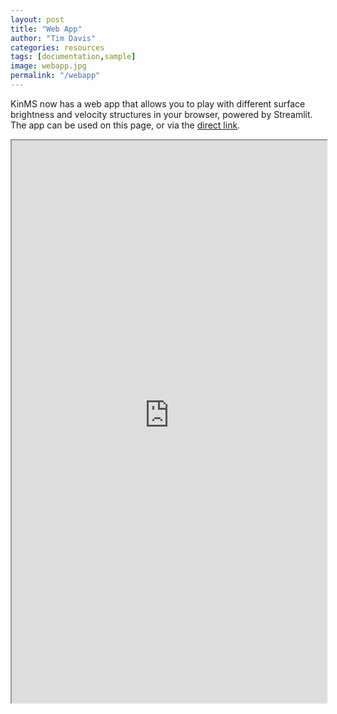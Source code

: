 ```yaml
---
layout: post
title: "Web App"
author: "Tim Davis"
categories: resources
tags: [documentation,sample]
image: webapp.jpg
permalink: "/webapp"
---
```


KinMS now has a web app that allows you to play with different surface brightness and velocity structures in your browser, powered by Streamlit. The app can be used on this page, or via the [direct link](https://timothyadavis-kinms-streamlit-kinms-widget-a3masd.streamlitapp.com).


<iframe src="https://timothyadavis-kinms-streamlit-kinms-widget-a3masd.streamlitapp.com/?embed=true" style="height: 900px; width: 100%; frameborder: 0;">
  <p>Your browser does not support iframes.</p>
</iframe>
